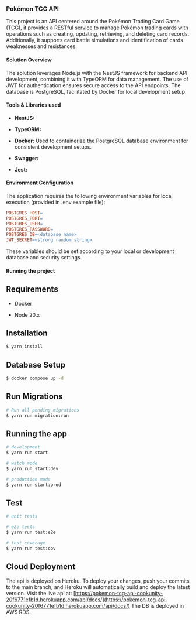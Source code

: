 ### Pokémon TCG API

This project is an API centered around the Pokémon Trading Card Game (TCG), it provides a RESTful service to manage Pokémon trading cards with operations such as creating, updating, retrieving, and deleting card records. Additionally, it supports card battle simulations and identification of cards weaknesses and resistances.

#### Solution Overview

The solution leverages Node.js with the NestJS framework for backend API development, combining it with TypeORM for data management. The use of JWT for authentication ensures secure access to the API endpoints. The database is PostgreSQL, facilitated by Docker for local development setup.

#### Tools & Libraries used

- **NestJS:**

- **TypeORM:**

- **Docker:** Used to containerize the PostgreSQL database environment for consistent development setups.

- **Swagger:**

- **Jest:**

#### Environment Configuration

The application requires the following environment variables for local execution (provided in .env.example file):

```makefile
POSTGRES_HOST=
POSTGRES_PORT=
POSTGRES_USER=
POSTGRES_PASSWORD=
POSTGRES_DB=<database name>
JWT_SECRET=<strong random string>
```

These variables should be set according to your local or development database and security settings.

#### Running the project

## Requirements

- Docker

- Node 20.x

## Installation

```bash
$ yarn install
```

## Database Setup

```bash
$ docker compose up -d
```

## Run Migrations

```bash
# Run all pending migrations
$ yarn run migration:run
```

## Running the app

```bash
# development
$ yarn run start

# watch mode
$ yarn run start:dev

# production mode
$ yarn run start:prod
```

## Test

```bash
# unit tests

# e2e tests
$ yarn run test:e2e

# test coverage
$ yarn run test:cov
```

## Cloud Deployment

The api is deployed on Heroku. To deploy your changes, push your commits to the main branch, and Heroku will automatically build and deploy the latest version.
Visit the live api at: [https://pokemon-tcg-api-cookunity-20f6771efb1d.herokuapp.com/api/docs/](https://pokemon-tcg-api-cookunity-20f6771efb1d.herokuapp.com/api/docs/)
The DB is deployed in AWS RDS.

